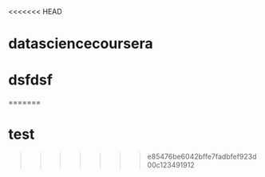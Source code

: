 <<<<<<< HEAD
# datasciencecoursera
# dsfdsf

=======
# test
>>>>>>> e85476be6042bffe7fadbfef923d00c123491912
